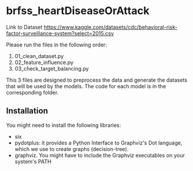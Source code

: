 # brfss_heartDiseaseOrAttack

Link to Dataset
https://www.kaggle.com/datasets/cdc/behavioral-risk-factor-surveillance-system?select=2015.csv

Please run the files in the following order: 
1. 01_clean_dataset.py
2. 02_feature_influence.py
3. 03_check_target_balancing.py

This 3 files are designed to preprocess the data and generate the datasets that will be used by the models.
The code for each model is in the corresponding folder. 

## Installation
You might need to install the following libraries: 
* six
* pydotplus: it provides a Python Interface to Graphviz's Dot language, which we use to create graphs (decision-tree). 
* graphviz. You might have to include the Graphviz executables on your system's PATH

